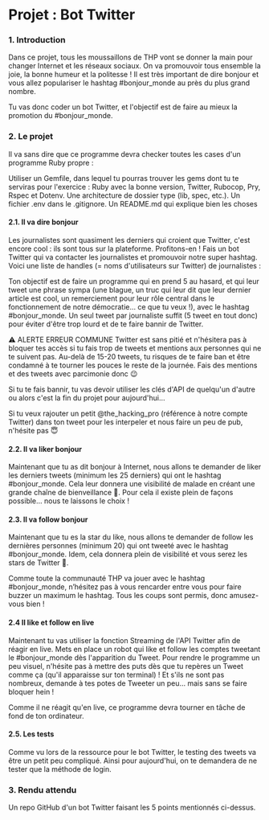 <h1>Projet : Bot Twitter</h1>
  
<h3>1. Introduction</h3>
Dans ce projet, tous les moussaillons de THP vont se donner la main pour changer Internet et les réseaux sociaux. On va promouvoir tous ensemble la joie, la bonne humeur et la politesse ! Il est très important de dire bonjour et vous allez populariser le hashtag #bonjour_monde au près du plus grand nombre.

Tu vas donc coder un bot Twitter, et l'objectif est de faire au mieux la promotion du #bonjour_monde.

<h3>2. Le projet</h3>
Il va sans dire que ce programme devra checker toutes les cases d'un programme Ruby propre :

Utiliser un Gemfile, dans lequel tu pourras trouver les gems dont tu te serviras pour l'exercice : Ruby avec la bonne version, Twitter, Rubocop, Pry, Rspec et Dotenv.
Une architecture de dossier type (lib, spec, etc.).
Un fichier .env dans le .gitignore.
Un README.md qui explique bien les choses

<h4>2.1. Il va dire bonjour</h4>
Les journalistes sont quasiment les derniers qui croient que Twitter, c'est encore cool : ils sont tous sur la plateforme. Profitons-en ! Fais un bot Twitter qui va contacter les journalistes et promouvoir notre super hashtag. Voici une liste de handles (= noms d'utilisateurs sur Twitter) de journalistes :


Ton objectif est de faire un programme qui en prend 5 au hasard, et qui leur tweet une phrase sympa (une blague, un truc qui leur dit que leur dernier article est cool, un remerciement pour leur rôle central dans le fonctionnement de notre démocratie… ce que tu veux !), avec le hashtag #bonjour_monde. Un seul tweet par journaliste suffit (5 tweet en tout donc) pour éviter d'être trop lourd et de te faire bannir de Twitter.

⚠️ ALERTE ERREUR COMMUNE
Twitter est sans pitié et n'hésitera pas à bloquer tes accès si tu fais trop de tweets et mentions aux personnes qui ne te suivent pas. Au-delà de 15-20 tweets, tu risques de te faire ban et être condamné à te tourner les pouces le reste de la journée. Fais des mentions et des tweets avec parcimonie donc 😉

Si tu te fais bannir, tu vas devoir utiliser les clés d'API de quelqu'un d'autre ou alors c'est la fin du projet pour aujourd'hui…

Si tu veux rajouter un petit @the_hacking_pro (référence à notre compte Twitter) dans ton tweet pour les interpeler et nous faire un peu de pub, n'hésite pas 😇

<h4>2.2. Il va liker bonjour</h4>
Maintenant que tu as dit bonjour à Internet, nous allons te demander de liker les derniers tweets (minimum les 25 derniers) qui ont le hashtag #bonjour_monde. Cela leur donnera une visibilité de malade en créant une grande chaîne de bienveillance 🌈. Pour cela il existe plein de façons possible… nous te laissons le choix !

<h4>2.3. Il va follow bonjour</h4>
Maintenant que tu es la star du like, nous allons te demander de follow les dernières personnes (minimum 20) qui ont tweeté avec le hashtag #bonjour_monde. Idem, cela donnera plein de visibilité et vous serez les stars de Twitter 💙.

Comme toute la communauté THP va jouer avec le hashtag #bonjour_monde, n’hésitez pas à vous rencarder entre vous pour faire buzzer un maximum le hashtag. Tous les coups sont permis, donc amusez-vous bien !

<h4>2.4 Il like et follow en live</h4>
Maintenant tu vas utiliser la fonction Streaming de l'API Twitter afin de réagir en live. Mets en place un robot qui like et follow les comptes tweetant le #bonjour_monde dès l'apparition du Tweet. Pour rendre le programme un peu visuel, n'hésite pas à mettre des puts dès que tu repères un Tweet comme ça (qu'il apparaisse sur ton terminal) ! Et s'ils ne sont pas nombreux, demande à tes potes de Tweeter un peu… mais sans se faire bloquer hein !

Comme il ne réagit qu'en live, ce programme devra tourner en tâche de fond de ton ordinateur.

<h4>2.5. Les tests</h4>
Comme vu lors de la ressource pour le bot Twitter, le testing des tweets va être un petit peu compliqué. Ainsi pour aujourd'hui, on te demandera de ne tester que la méthode de login.

<h3>3. Rendu attendu</h3>
Un repo GitHub d'un bot Twitter faisant les 5 points mentionnés ci-dessus.

